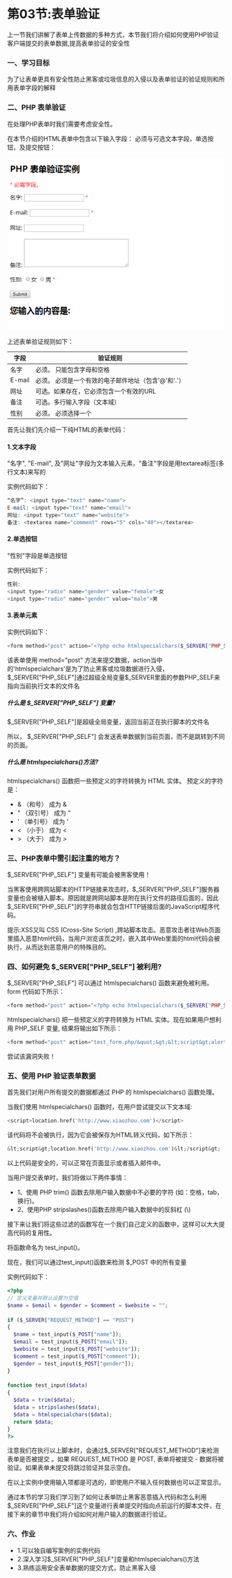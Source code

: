 # 第03节:表单验证
上一节我们讲解了表单上传数据的多种方式，本节我们将介绍如何使用PHP验证客户端提交的表单数据,提高表单验证的安全性

### 一、学习目标
为了让表单更具有安全性防止黑客或垃圾信息的入侵以及表单验证的验证规则和所用表单字段的解释

### 二、PHP 表单验证
在处理PHP表单时我们需要考虑安全性。

在本节介绍的HTML表单中包含以下输入字段： 必须与可选文本字段，单选按钮，及提交按钮：

![images](../images/0303_img.png)

上述表单验证规则如下：

| 字段        | 验证规则            |
| ---   | ---       |
| 名字        | 必须。 只能包含字母和空格       |
| E-mail        | 必须。 必须是一个有效的电子邮件地址（包含'@'和'.'）        |
| 网址        | 可选。如果存在，它必须包含一个有效的URL       |
| 备注        | 	可选。多行输入字段（文本域）      |
| 性别        | 必须。 必须选择一个       |

首先让我们先介绍一下纯HTML的表单代码：

#### 1.文本字段
"名字", "E-mail", 及"网址"字段为文本输入元素，"备注"字段是用textarea标签(多行文本)来写的

实例代码如下：

``` php
“名字”: <input type="text" name="name">
E-mail: <input type="text" name="email">
网址: <input type="text" name="website">
备注: <textarea name="comment" rows="5" cols="40"></textarea>
```

#### 2.单选按钮
"性别"字段是单选按钮

实例代码如下：

``` php
性别:
<input type="radio" name="gender" value="female">女
<input type="radio" name="gender" value="male">男
```

#### 3.表单元素

实例代码如下：

``` php
<form method="post" action="<?php echo htmlspecialchars($_SERVER["PHP_SELF"]);?>">
```

该表单使用 method="post" 方法来提交数据，action当中的'htmlspecialchars'是为了防止黑客或垃圾数据进行入侵，\$_SERVER["PHP_SELF"]通过超级全局变量$_SERVER里面的参数PHP_SELF来指向当前执行文本的文件名

##### 什么是 $_SERVER["PHP_SELF"] 变量?
$_SERVER["PHP_SELF"]是超级全局变量，返回当前正在执行脚本的文件名

所以， $_SERVER["PHP_SELF"] 会发送表单数据到当前页面，而不是跳转到不同的页面。

##### 什么是 htmlspecialchars()方法?
htmlspecialchars() 函数把一些预定义的字符转换为 HTML 实体。
预定义的字符是：

* & （和号） 成为 &amp;
* " （双引号） 成为 &quot;
* ' （单引号） 成为 &#039;
* < （小于） 成为 &lt;
* \> （大于） 成为 &gt;


### 三、PHP表单中需引起注重的地方？
$_SERVER["PHP_SELF"] 变量有可能会被黑客使用！

当黑客使用跨网站脚本的HTTP链接来攻击时，\$_SERVER["PHP_SELF"]服务器变量也会被植入脚本。原因就是跨网站脚本是附在执行文件的路径后面的，因此$_SERVER["PHP_SELF"]的字符串就会包含HTTP链接后面的JavaScript程序代码。

提示:XSS又叫 CSS (Cross-Site Script) ,跨站脚本攻击。恶意攻击者往Web页面里插入恶意html代码，当用户浏览该页之时，嵌入其中Web里面的html代码会被执行，从而达到恶意用户的特殊目的。

### 四、如何避免 $_SERVER["PHP_SELF"] 被利用?
$_SERVER["PHP_SELF"] 可以通过 htmlspecialchars() 函数来避免被利用。
form 代码如下所示：
``` php
<form method="post" action="<?php echo htmlspecialchars($_SERVER["PHP_SELF"]);?>">
```

htmlspecialchars() 把一些预定义的字符转换为 HTML 实体。现在如果用户想利用 PHP_SELF 变量, 结果将输出如下所示：

``` php
<form method="post" action="test_form.php/&quot;&gt;&lt;script&gt;alert('hacked')&lt;/script&gt;">
```
尝试该漏洞失败！

### 五、使用 PHP 验证表单数据
首先我们对用户所有提交的数据都通过 PHP 的 htmlspecialchars() 函数处理。

当我们使用 htmlspecialchars() 函数时，在用户尝试提交以下文本域:
``` php
<script>location.href('http://www.xiaozhou.com')</script>
```

该代码将不会被执行，因为它会被保存为HTML转义代码，如下所示：

``` php
&lt;script&gt;location.href('http://www.xiaozhou.com')&lt;/script&gt;
```

以上代码是安全的，可以正常在页面显示或者插入邮件中。

当用户提交表单时，我们将做以下两件事情：

* 1、使用 PHP trim() 函数去除用户输入数据中不必要的字符 (如：空格，tab，换行)。
* 2、使用PHP stripslashes()函数去除用户输入数据中的反斜杠 (\\)

接下来让我们将这些过滤的函数写在一个我们自己定义的函数中，这样可以大大提高代码的复用性。

将函数命名为 test_input()。

现在，我们可以通过test_input()函数来检测 $_POST 中的所有变量

实例代码如下：

``` php
<?php
// 定义变量并默认设置为空值
$name = $email = $gender = $comment = $website = "";
 
if ($_SERVER["REQUEST_METHOD"] == "POST")
{
  $name = test_input($_POST["name"]);
  $email = test_input($_POST["email"]);
  $website = test_input($_POST["website"]);
  $comment = test_input($_POST["comment"]);
  $gender = test_input($_POST["gender"]);
}
 
function test_input($data)
{
  $data = trim($data);
  $data = stripslashes($data);
  $data = htmlspecialchars($data);
  return $data;
}
?>
```

注意我们在执行以上脚本时，会通过$_SERVER["REQUEST_METHOD"]来检测表单是否被提交 。如果 REQUEST_METHOD 是 POST, 表单将被提交 - 数据将被验证。如果表单未提交将跳过验证并显示空白。

在以上实例中使用输入项都是可选的，即使用户不输入任何数据也可以正常显示。

通过本节的学习我们学习到了如何让表单防止黑客恶意插入代码和怎么利用$_SERVER["PHP_SELF"]这个变量进行表单提交时指向点前运行的脚本文件，在接下来的章节中我们将介绍如何对用户输入的数据进行验证。

### 六、作业
* 1.可以独自编写案例的实例代码
* 2.深入学习$_SERVER["PHP_SELF"]变量和htmlspecialchars()方法
* 3.熟练运用安全表单数据的提交方式，防止黑客入侵